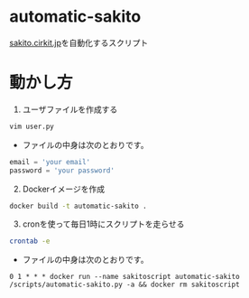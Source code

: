 # automatic-sakito
[sakito.cirkit.jp](https://sakito.cirkit.jp/)を自動化するスクリプト

# 動かし方
1. ユーザファイルを作成する
```bash
vim user.py
```
- ファイルの中身は次のとおりです。
```python
email = 'your email'
password = 'your password'
```

2. Dockerイメージを作成
```bash
docker build -t automatic-sakito .
```

3. cronを使って毎日1時にスクリプトを走らせる
```bash
crontab -e
```
- ファイルの中身は次のとおりです。
```crontab
0 1 * * * docker run --name sakitoscript automatic-sakito /scripts/automatic-sakito.py -a && docker rm sakitoscript
```